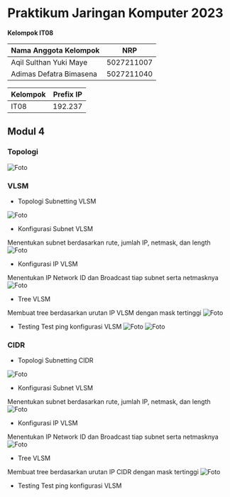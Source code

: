 # Praktikum Jaringan Komputer 2023

**Kelompok IT08**

Nama Anggota Kelompok | NRP
------------------- | --------------		
Aqil Sulthan Yuki Maye | 5027211007
Adimas Defatra Bimasena | 5027211040

 Kelompok | Prefix IP 
----------|-----------
 IT08      | 192.237   

## Modul 4
### Topologi
![Foto](./img/topologi.png)

### VLSM
- Topologi Subnetting VLSM

![Foto](./img/topologivlsm.png)

- Konfigurasi Subnet VLSM

Menentukan subnet berdasarkan rute, jumlah IP, netmask, dan length
![Foto](./img/subnetvlsm.png)
- Konfigurasi IP VLSM

Menentukan IP Network ID dan Broadcast tiap subnet serta netmasknya
![Foto](./img/ipvlsm.png)

- Tree VLSM

Membuat tree berdasarkan urutan IP VLSM dengan mask tertinggi
![Foto](./img/treevlsm.jpeg)

- Testing
Test ping konfigurasi VLSM
![Foto](./img/testpingvlsm.png)
![Foto](./img/statuspingvlsm.png)

### CIDR
- Topologi Subnetting CIDR

![Foto](./img/topologicidr.png)

- Konfigurasi Subnet VLSM

Menentukan subnet berdasarkan rute, jumlah IP, netmask, dan length
![Foto](./img/subnetcidrpng)
- Konfigurasi IP VLSM

Menentukan IP Network ID dan Broadcast tiap subnet serta netmasknya
![Foto](./img/ipcidr.png)

- Tree VLSM

Membuat tree berdasarkan urutan IP CIDR dengan mask tertinggi
![Foto](./img/treecidr.jpeg)

- Testing
Test ping konfigurasi VLSM





